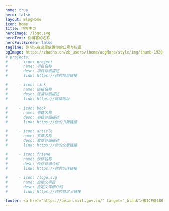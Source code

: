 ```yaml
---
home: true
hero: false
layout: BlogHome
icon: home
title: 博客主页
heroImage: /logo.svg
heroText: 你博客的名称
heroFullScreen: false
tagline: 你可以在这里放置你的口号与标语
bgImage: https://zhaohs.cn/zb_users/theme/acgMora/style/img/thumb-1920-739436.png
# projects:
#     - icon: project
#       name: 项目名称
#       desc: 项目详细描述
#       link: https://你的项目链接

#     - icon: link
#       name: 链接名称
#       desc: 链接详细描述
#       link: https://链接地址

#     - icon: book
#       name: 书籍名称
#       desc: 书籍详细描述
#       link: https://你的书籍链接

#     - icon: article
#       name: 文章名称
#       desc: 文章详细描述
#       link: https://你的文章链接

#     - icon: friend
#       name: 伙伴名称
#       desc: 伙伴详细介绍
#       link: https://你的伙伴链接

#     - icon: /logo.svg
#       name: 自定义项目
#       desc: 自定义详细介绍
#       link: https://你的自定义链接

footer: <a href="https://beian.miit.gov.cn/" target="_blank">豫ICP备18021175号</a>|
---
```

